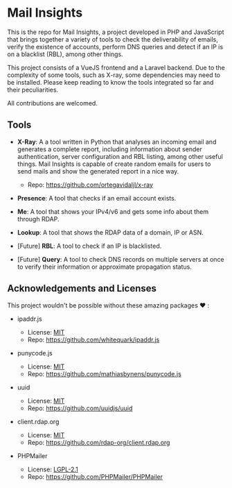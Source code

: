 # Mail Insights

This is the repo for Mail Insights, a project developed in PHP and JavaScript that brings together a variety of tools to check the deliverability of emails, verify the existence of accounts, perform DNS queries and detect if an IP is on a blacklist (RBL), among other things.

This project consists of a VueJS frontend and a Laravel backend. Due to the complexity of some tools, such as X-ray, some dependencies may need to be installed. Please keep reading to know the tools integrated so far and their peculiarities.

All contributions are welcomed.

## Tools

- **X-Ray**: A a tool written in Python that analyses an incoming email and generates a complete report, including information about sender authentication, server configuration and RBL listing, among other useful things. Mail Insights is capable of create random emails for users to send mails and show the generated report in a nice way.
  - Repo: https://github.com/ortegavidaljl/x-ray
 
- **Presence**: A tool that checks if an email account exists.

- **Me**: A tool that shows your IPv4/v6 and gets some info about them through RDAP.

- **Lookup**: A tool that shows the RDAP data of a domain, IP or ASN.
 
- [Future] **RBL**: A tool to check if an IP is blacklisted.

- [Future] **Query**: A tool to check DNS records on multiple servers at once to verify their information or approximate propagation status.


## Acknowledgements and Licenses

This project wouldn't be possible without these amazing packages :heart: :

- ipaddr.js
  - License: [MIT](https://github.com/whitequark/ipaddr.js/blob/main/LICENSE)
  - Repo: https://github.com/whitequark/ipaddr.js

- punycode.js
  - License: [MIT](https://github.com/mathiasbynens/punycode.js/blob/main/LICENSE-MIT.txt)
  - Repo: https://github.com/mathiasbynens/punycode.js

- uuid
  - License: [MIT](https://github.com/uuidjs/uuid/blob/main/LICENSE.md)
  - Repo: https://github.com/uuidjs/uuid

- client.rdap.org
  - License: [MIT](https://github.com/rdap-org/client.rdap.org/blob/master/LICENSE)
  - Repo: https://github.com/rdap-org/client.rdap.org

- PHPMailer
  - License: [LGPL-2.1](https://github.com/PHPMailer/PHPMailer/blob/master/LICENSE)
  - Repo: https://github.com/PHPMailer/PHPMailer  